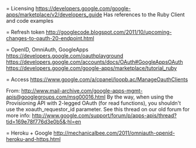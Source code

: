 = Licensing
https://developers.google.com/google-apps/marketplace/v2/developers_guide
Has references to the Ruby Client and code examples

= Refresh token
http://googlecode.blogspot.com/2011/10/upcoming-changes-to-oauth-20-endpoint.html

= OpenID, OmniAuth, GoogleApps
https://developers.google.com/oauthplayground
https://developers.google.com/accounts/docs/OAuth#GoogleAppsOAuth
https://developers.google.com/google-apps/marketplace/tutorial_ruby

= Access
https://www.google.com/a/cpanel/loopb.ac/ManageOauthClients

From: http://www.mail-archive.com/google-apps-mgmt-apis@googlegroups.com/msg00016.html
By the way, when using the Provisioning API with 2-legged OAuth (for read
functions), you shouldn't use the xoauth_requestor_id  parameter.
See this thread on our old forum for more info:
http://www.google.com/support/forum/p/apps-apis/thread?tid=169e78f776d3e0b5&;hl=en

= Heroku + Google
http://mechanicalbee.com/2011/omniauth-openid-heroku-and-https.html